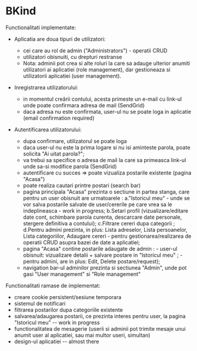 # BKind


Functionalitati implementate:

- Aplicatia are doua tipuri de utilizatori:

   - cei care au rol de admin ("Administrators") - operatii CRUD
   - utilizatori obisnuiti, cu drepturi restranse
   - Nota: adminii pot crea si alte roluri la care sa adauge ulterior anumiti utilizatori ai aplicatiei (role management), 
dar gestioneaza si utilizatorii aplicatiei (user management).

- Inregistrarea utilizatorului:

   - in momentul creării contului, acesta primeste un e-mail cu link-ul unde poate confirmara adresa de mail (SendGrid)
   - daca adresa nu este confirmata, user-ul nu se poate loga in aplicatie (email confirmation required)
 
- Autentificarea utilizatorului:

  - dupa confirmare, utilizatorul se poate loga
  - daca user-ul nu este la prima logare si nu isi aminteste parola, poate solicita "Ai uitat parola?"; 
  - va trebui sa specifice o adresa de mail la care sa primeasca link-ul unde sa-si modifice parola (SendGrid)
  - autentificare cu succes => poate vizualiza postarile existente (pagina "Acasa")
  - poate realiza cautari printre postari (search bar)
  - pagina principala "Acasa" prezinta o sectiune in partea stanga, care pentru un user obisnuit are urmatoarele : 
     a."Istoricul meu" - unde se vor salva postarile salvate de user/cererile pe care vrea sa le indeplineasca - work in progress;
     b.Setari profil (vizualizare/editare date cont, schimbare parola curenta, descarcare date personale, stergere definitiva a contului);
     c.Filtrare cereri dupa categorii ;
     d.Pentru admini prezinta, in plus: Lista adreselor, Lista persoanelor, Lista categoriilor, Adaugare cereri - pentru gestionarea/realizarea de operatii CRUD asupra bazei de date a aplicatiei;
  - pagina "Acasa" contine postarile adaugate de admin : 
            - user-ul obisnuit: vizualizare detalii + salvare postare in "Istoricul meu" ;
            - pentru admini, are in plus: Edit, Delete postare/request);
  - navigation bar-ul adminilor prezinta si sectiunea "Admin", unde pot gasi "User management" si "Role management"


Functionalitati ramase de implementat: 

- creare cookie persistent/sesiune temporara
- sistemul de notificari
- filtrarea postarilor dupa categoriile existente
- salvarea/adaugarea postarii, ce prezinta interes pentru user, la pagina "Istoricul meu" -- work in progress
- functionalitatea de mesagerie (userii si adminii pot trimite mesaje unui anumit user al aplicatiei, sau mai multor useri, simultan)
- design-ul aplicatiei -- almost there
